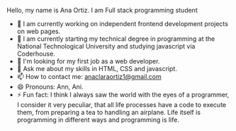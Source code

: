 Hello, my name is Ana Ortiz. 
I am Full stack programming student
- 🔭 I am currently working on independent frontend development projects on web pages.
- 🌱 I am currently starting my technical degree in programming at the National Technological University and studying javascript via Coderhouse.
- 👯 I'm looking for my first job as a web developer.
- 💬 Ask me about my skills in HTML, CSS and javascript.
- 📫 How to contact me: anaclaraortiz1@gmail.com
- 😄 Pronouns: Ann, Ani.
- ⚡ Fun fact: I think I always saw the world with the eyes of a programmer, I consider it very peculiar, that all life processes have a code to execute them, from preparing a tea to handling an airplane. Life itself is programming in different ways and programming is life.
